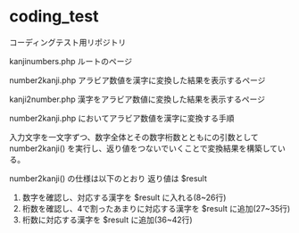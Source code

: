 # coding_test
コーディングテスト用リポジトリ

kanjinumbers.php
ルートのページ

number2kanji.php
アラビア数値を漢字に変換した結果を表示するページ

kanji2number.php
漢字をアラビア数値に変換した結果を表示するページ

number2kanji.php においてアラビア数値を漢字に変換する手順

入力文字を一文字ずつ、数字全体とその数字桁数とともにの引数として　number2kanji() を実行し、返り値をつないでいくことで変換結果を構築している。

number2kanji() の仕様は以下のとおり
返り値は $result

  1. 数字を確認し、対応する漢字を $result に入れる(8~26行)
  2. 桁数を確認し、4で割ったあまりに対応する漢字を $result に追加(27~35行)
  3. 桁数に対応する漢字を $result に追加(36~42行)

